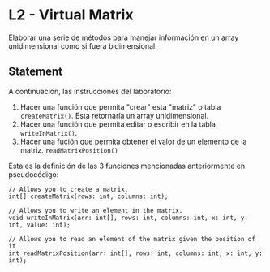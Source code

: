 # L2 - Virtual Matrix

Elaborar una serie de métodos para manejar información en un array unidimensional como si fuera bidimensional.

## Statement

A continuación, las instrucciones del laboratorio:

1. Hacer una función que permita "crear" esta "matriz" o tabla `createMatrix()`. Esta retornaría un array unidimensional.
2. Hacer una función que permita editar o escribir en la tabla, `writeInMatrix()`.
3. Hacer una fución que permita obtener el valor de un elemento de la matriz. `readMatrixPosition()`

Esta es la definición de las 3 funciones mencionadas anteriormente en pseudocódigo:

```
// Allows you to create a matrix.
int[] createMatrix(rows: int, columns: int);

// Allows you to write an element in the matrix.
void writeInMatrix(arr: int[], rows: int, columns: int, x: int, y: int, value: int);

// Allows you to read an element of the matrix given the position of it
int readMatrixPosition(arr: int[], rows: int, columns: int, x: int, y: int);
```